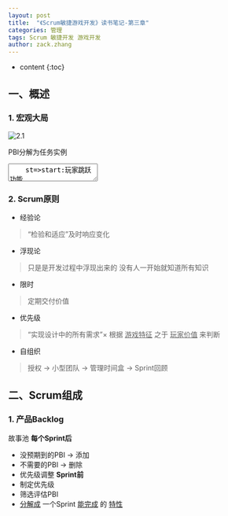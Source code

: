 ```yaml
---
layout: post
title:  "《Scrum敏捷游戏开发》读书笔记-第三章"
categories: 管理
tags: Scrum 敏捷开发 游戏开发
author: zack.zhang
---
```


* content
{:toc}

<!-- more -->

## 一、概述

### 1. 宏观大局

![2.1](https://zd304.github.io/assets/img/scrum-3.1.png)<br/>

PBI分解为任务实例

<div class="flow">
<textarea class="flowcode">
	st=>start:玩家跳跃功能
	f1=>operation:动作：做动画【10h】
	f2=>operation:程序：跳跃机制【5h】
	f3=>operation:动作：调整动作【6h】
	st->f1
	st->f2
	st->f3
</textarea>
</div>

### 2. Scrum原则

* 经验论
> “检验和适应”及时响应变化
* 浮现论
> 只是是开发过程中浮现出来的
> 没有人一开始就知道所有知识
* 限时
> 定期交付价值
* 优先级
> “实现设计中的所有需求”×
> 根据 <u>游戏特征</u> 之于 <u>玩家价值</u> 来判断
* 自组织
> 授权 → 小型团队 → 管理时间盒 → Sprint回顾

## 二、Scrum组成

### 1. 产品Backlog
故事池
**每个Sprint后**
* 没预期到的PBI → 添加
* 不需要的PBI → 删除
* 优先级调整
**Sprint前**
* 制定优先级
* 筛选评估PBI
* <u>分解成</u> 一个Sprint <u>能完成</u> 的 <u>特性</u>
	
